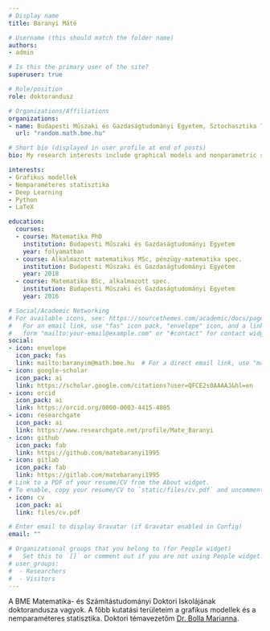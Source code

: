```yaml
---
# Display name
title: Baranyi Máté

# Username (this should match the folder name)
authors:
- admin

# Is this the primary user of the site?
superuser: true

# Role/position
role: doktorandusz

# Organizations/Affiliations
organizations:
- name: Budapesti Műszaki és Gazdaságtudományi Egyetem, Sztochasztika Tanszék
  url: "random.math.bme.hu"

# Short bio (displayed in user profile at end of posts)
bio: My research interests include graphical models and nonparametric statistics.

interests:
- Grafikus modellek
- Nemparaméteres statisztika
- Deep Learning
- Python
- LaTeX

education:
  courses:
  - course: Matematika PhD
    institution: Budapesti Műszaki és Gazdaságtudományi Egyetem
    year: folyamatban
  - course: Alkalmazott matematikus MSc, pénzügy-matematika spec.
    institution: Budapesti Műszaki és Gazdaságtudományi Egyetem
    year: 2018
  - course: Matematika BSc, alkalmazott spec.
    institution: Budapesti Műszaki és Gazdaságtudományi Egyetem
    year: 2016

# Social/Academic Networking
# For available icons, see: https://sourcethemes.com/academic/docs/page-builder/#icons
#   For an email link, use "fas" icon pack, "envelope" icon, and a link in the
#   form "mailto:your-email@example.com" or "#contact" for contact widget.
social:
- icon: envelope
  icon_pack: fas
  link: mailto:baranyim@math.bme.hu  # For a direct email link, use "mailto:test@example.org".
- icon: google-scholar
  icon_pack: ai
  link: https://scholar.google.com/citations?user=QFCE2s0AAAAJ&hl=en
- icon: orcid
  icon_pack: ai
  link: https://orcid.org/0000-0003-4415-4805
- icon: researchgate
  icon_pack: ai
  link: https://www.researchgate.net/profile/Mate_Baranyi
- icon: github
  icon_pack: fab
  link: https://github.com/matebaranyi1995
- icon: gitlab
  icon_pack: fab
  link: https://gitlab.com/matebaranyi1995
# Link to a PDF of your resume/CV from the About widget.
# To enable, copy your resume/CV to `static/files/cv.pdf` and uncomment the lines below.
- icon: cv
  icon_pack: ai
  link: files/cv.pdf

# Enter email to display Gravatar (if Gravatar enabled in Config)
email: ""

# Organizational groups that you belong to (for People widget)
#   Set this to `[]` or comment out if you are not using People widget.
# user_groups:
#  - Researchers
#  - Visitors
---
```


A BME Matematika- és Számítástudományi Doktori Iskolájának doktorandusza vagyok. A főbb kutatási területeim a grafikus modellek és a nemparaméteres statisztika.
Doktori témavezetőm [Dr. Bolla Marianna](math.bme.hu/~marib).
